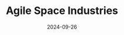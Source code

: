 ---  
layout: startup_page  
title: "Agile Space Industries"  
id: "agile.space"  
permalink: "/agilespaceindustriesagile.space09262024/"  
website: "https://agile.space/"  
funding_round: "Strategic Investment"  
funding_amount: ""  
investors: "Veteran Ventures Capital"  
about: "Agile Space Industries develops advanced chemical propulsion systems, including thrusters and rocket engines for satellites and spacecraft. They design, 3D print, and test these systems in-house, offering a rapid development cycle and high-performance solutions for various space missions. Their unique approach is transforming the in-space propulsion market."  
markets: "Aerospace, Space Technology, Defense and Space Manufacturing"  
hq: "Durango, Colorado, United States"  
founded_year: "2019"  
linkedin: "https://www.linkedin.com/company/agile-space-industries"  
twitter: "https://twitter.com/agile_space"  
instagram: ""  
facebook: "https://www.facebook.com/agilespaceindustries"  
crunchbase: "https://www.crunchbase.com/organization/agile-space-propulsion?utm_source=linkedin&utm_medium=referral&utm_campaign=linkedin_companies&utm_content=profile_cta_anon&trk=funding_crunchbase"  
pitchbook: "https://pitchbook.com/profiles/company/232515-01"  

date_display: "26-Sep-2024"  
date: "2024-09-26"

# SEO Optimization  
meta_title: "Agile Space Industries - Strategic Investment"  
meta_description: "Agile Space Industries, Agile Space Industries develops advanced chemical propulsion systems, including thrusters and rocket engines for satellites and spacecraft. They desig..."  
meta_keywords: "Agile Space Industries, Aerospace, Space Technology, Defense and Space Manufacturing, Strategic Investment funding"  
canonical_url: "https://startup.projectstartups.com/agilespaceindustriesagile.space09262024/"  
---